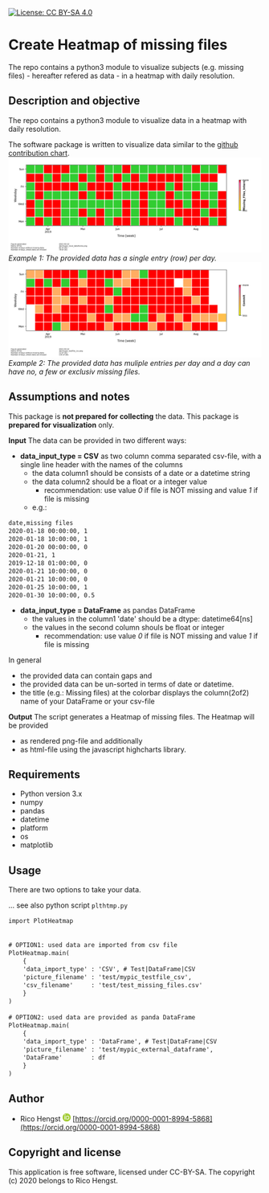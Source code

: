 [![License: CC BY-SA 4.0](https://licensebuttons.net/l/by-sa/4.0/80x15.png)](https://creativecommons.org/licenses/by-sa/4.0/)
# Create Heatmap of missing files

The repo contains a python3 module to visualize subjects (e.g. missing files) - hereafter refered as data - in a heatmap with daily resolution.

## Description and objective
The repo contains a python3 module to visualize data in a heatmap with daily resolution.

The software package is written to visualize data similar to the
[github contribution chart](https://help.github.com/en/github/setting-up-and-managing-your-github-profile/viewing-contributions-on-your-profile).
![PlotHeatmap mypic_local_dataframe.png](doc/mypic_local_dataframe.png)
*Example 1: The provided data has a single entry (row) per day.*
![PlotHeatmap mypic_testfile_csv.png](doc/mypic_testfile_csv.png)
*Example 2: The provided data has muliple entries per day and a day can have no, a few or exclusiv missing files.*

## Assumptions and notes
This package is **not prepared for collecting** the data.
This package is **prepared for visualization** only.


**Input**
The data can be provided in two different ways:
* **data_input_type = CSV** as two column comma separated csv-file, with a single line header with the names of the columns
    * the data column1 should be consists of a date or a datetime string
    * the data column2 should be a float or a integer value
      * recommendation: use value *0* if file is NOT missing and value *1* if file is missing
    * e.g.:

```
date,missing files
2020-01-18 00:00:00, 1
2020-01-18 10:00:00, 1
2020-01-20 00:00:00, 0
2020-01-21, 1
2019-12-18 01:00:00, 0
2020-01-21 10:00:00, 0
2020-01-21 10:00:00, 0
2020-01-25 10:00:00, 1
2020-01-30 10:00:00, 0.5
```

* **data_input_type = DataFrame** as pandas DataFrame
    * the values in the column1 'date' should be a dtype: datetime64[ns]
    * the values in the second column shouls be float or integer
        * recommendation: use value *0* if file is NOT missing and value *1* if file is missing


In general
* the provided data can contain gaps and
* the provided data can be un-sorted in terms of date or datetime.
* the title (e.g.: Missing files) at the colorbar displays the column(2of2) name of your DataFrame or your csv-file


**Output**
The script generates a Heatmap of missing files. The Heatmap will be provided
* as rendered png-file and additionally
* as html-file using the javascript highcharts library.

## Requirements

* Python version 3.x
* numpy
* pandas
* datetime
* platform
* os
* matplotlib


## Usage

There are two options to take your data.

... see also python script ```plthtmp.py```

```
import PlotHeatmap


# OPTION1: used data are imported from csv file
PlotHeatmap.main(
    {
    'data_import_type' : 'CSV', # Test|DataFrame|CSV
    'picture_filename' : 'test/mypic_testfile_csv',
    'csv_filename'     : 'test/test_missing_files.csv'
    }
)

# OPTION2: used data are provided as panda DataFrame
PlotHeatmap.main(
    {
    'data_import_type' : 'DataFrame', # Test|DataFrame|CSV
    'picture_filename' : 'test/mypic_external_dataframe',
    'DataFrame'        : df
    }
)
```

## Author
* Rico Hengst ![Logo](doc/ORCIDiD_icon16x16.png) [https://orcid.org/0000-0001-8994-5868](https://orcid.org/0000-0001-8994-5868)

## Copyright and license

This application is free software, licensed under CC-BY-SA. The copyright (c) 2020 belongs to Rico Hengst.
